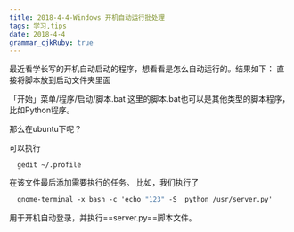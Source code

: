 ```yaml
---
title: 2018-4-4-Windows 开机自动运行批处理
tags: 学习,tips
date: 2018-4-4
grammar_cjkRuby: true
---
```

最近看学长写的开机自动启动的程序，想看看是怎么自动运行的。结果如下：
直接将脚本放到启动文件夹里面

「开始」菜单/程序/启动/脚本.bat
  这里的脚本.bat也可以是其他类型的脚本程序，比如Python程序。
  
  那么在ubuntu下呢？
  
  可以执行

``` nginx
  gedit ~/.profile
```


  在该文件最后添加需要执行的任务。
  比如，我们执行了

``` sml
  gnome-terminal -x bash -c 'echo "123" -S  python /usr/server.py'
```

用于开机自动登录，并执行==server.py==脚本文件。
